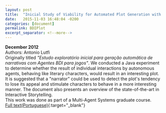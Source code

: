```yaml
---
layout: post
title:  "Inicial Study of Viability for Automated Plot Generation with BDI Agents for Games"
date:   2015-11-03 16:48:04 -0200
categories: [document]
permalink: BDIPlot
excerpt_separator: <!--more-->
---
```

<b>December 2012</b>  
Authors: Antonio Lutfi  
Originally titled <i>"Estudo exploratório inicial para geração automática de narrativas com Agentes BDI para jogos"</i>. We conducted a <span class="skill">Java</span> experiment to determine whether the result of individual interactions by autonomous agents, behaving like literary characters, would result in an interesting plot. It is suggested that a "narrator" could be used to detect the plot's tendency to lose its appeal and stimulate characters to behave in a more interesting manner. The document also presents an overview of the state-of-the-art in Interactive Storytelling.  
This work was done as part of a Multi-Agent Systems graduate course.  
[Full text(Portuguese)](https://www.dropbox.com/s/daxc9k18fooeyzp/SMA_2012_2_AntonioLutfi_Monografia.pdf){:target="_blank"}
<!--more-->
